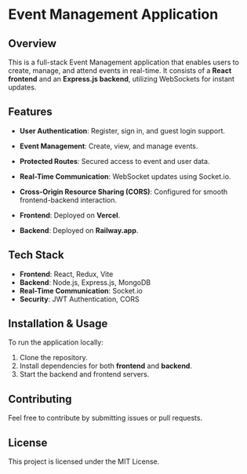 # Event Management Application

## Overview
This is a full-stack Event Management application that enables users to create, manage, and attend events in real-time. It consists of a **React frontend** and an **Express.js backend**, utilizing WebSockets for instant updates.

## Features
- **User Authentication**: Register, sign in, and guest login support.
- **Event Management**: Create, view, and manage events.
- **Protected Routes**: Secured access to event and user data.
- **Real-Time Communication**: WebSocket updates using Socket.io.
- **Cross-Origin Resource Sharing (CORS)**: Configured for smooth frontend-backend interaction.

- **Frontend**: Deployed on **Vercel**.
- **Backend**: Deployed on **Railway.app**.

## Tech Stack
- **Frontend**: React, Redux, Vite
- **Backend**: Node.js, Express.js, MongoDB
- **Real-Time Communication**: Socket.io
- **Security**: JWT Authentication, CORS

## Installation & Usage
To run the application locally:
1. Clone the repository.
2. Install dependencies for both **frontend** and **backend**.
3. Start the backend and frontend servers.

## Contributing
Feel free to contribute by submitting issues or pull requests.

## License
This project is licensed under the MIT License.

